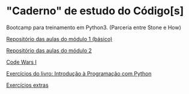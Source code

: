 # "Caderno" de estudo do Código[s]

Bootcamp para treinamento em Python3.
(Parceria entre Stone e How)

[Repositório das aulas do módulo 1 (básico)](https://github.com/YuriAoyamaSE/codigo_s/tree/main/modulo_1)

[Repositório das aulas do módulo 2](https://github.com/YuriAoyamaSE/codigo_s/tree/main/modulo_1)

[Code Wars I](https://github.com/YuriAoyamaSE/codigo_s/tree/main/codewars-I-grupo-30-main)

[Exercícios do livro: Introdução à Programação com Python](https://github.com/YuriAoyamaSE/codigo_s/tree/main/exercicios)

[Exercícios extras](https://github.com/YuriAoyamaSE/codigo_s/blob/main/lista_de_exercicios)
